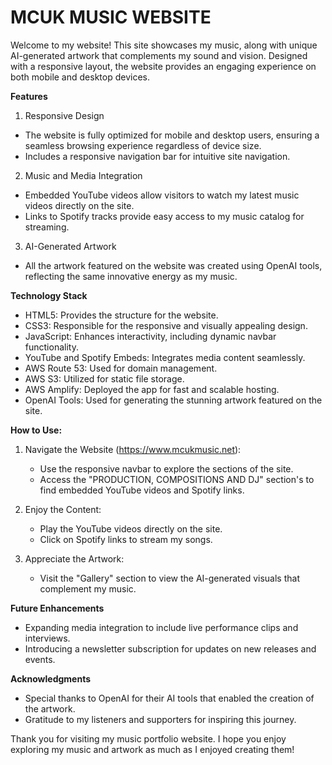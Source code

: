 # **MCUK MUSIC WEBSITE**

Welcome to my website! This site showcases my music, along with unique AI-generated artwork that complements my sound and vision. Designed with a responsive layout, the website provides an engaging experience on both mobile and desktop devices.

**Features**

1. Responsive Design

* The website is fully optimized for mobile and desktop users, ensuring a seamless browsing experience regardless of device size.
* Includes a responsive navigation bar for intuitive site navigation.

2. Music and Media Integration

* Embedded YouTube videos allow visitors to watch my latest music videos directly on the site.
* Links to Spotify tracks provide easy access to my music catalog for streaming.

3. AI-Generated Artwork

* All the artwork featured on the website was created using OpenAI tools, reflecting the same innovative energy as my music.

**Technology Stack**

* HTML5: Provides the structure for the website.
* CSS3: Responsible for the responsive and visually appealing design.
* JavaScript: Enhances interactivity, including dynamic navbar functionality.
* YouTube and Spotify Embeds: Integrates media content seamlessly.
* AWS Route 53: Used for domain management.
* AWS S3: Utilized for static file storage.
* AWS Amplify: Deployed the app for fast and scalable hosting.
* OpenAI Tools: Used for generating the stunning artwork featured on the site.

**How to Use:**

1. Navigate the Website (https://www.mcukmusic.net):
    * Use the responsive navbar to explore the sections of the site.
    * Access the "PRODUCTION, COMPOSITIONS AND DJ" section's to find embedded YouTube videos and Spotify links.

2. Enjoy the Content:
    * Play the YouTube videos directly on the site.
    * Click on Spotify links to stream my songs.

3. Appreciate the Artwork:
    * Visit the "Gallery" section to view the AI-generated visuals that complement my music.

**Future Enhancements**

* Expanding media integration to include live performance clips and interviews.
* Introducing a newsletter subscription for updates on new releases and events.

**Acknowledgments**

* Special thanks to OpenAI for their AI tools that enabled the creation of the artwork.
* Gratitude to my listeners and supporters for inspiring this journey.


Thank you for visiting my music portfolio website. I hope you enjoy exploring my music and artwork as much as I enjoyed creating them!